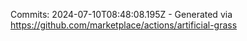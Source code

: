 Commits: 2024-07-10T08:48:08.195Z - Generated via https://github.com/marketplace/actions/artificial-grass
<br>
